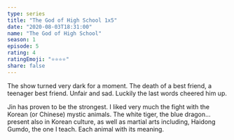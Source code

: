 ```yaml
---
type: series
title: "The God of High School 1x5"
date: "2020-08-03T18:31:00"
name: "The God of High School"
season: 1
episode: 5
rating: 4
ratingEmoji: "⭐️⭐️⭐️⭐️"
share: false
---
```


The show turned very dark for a moment. The death of a best friend, a teenager best friend. Unfair and sad. Luckily the last words cheered him up.

Jin has proven to be the strongest. I liked very much the fight with the Korean (or Chinese) mystic animals. The white tiger, the blue dragon... present also in Korean culture, as well as martial arts including, Haidong Gumdo, the one I teach. Each animal with its meaning.
